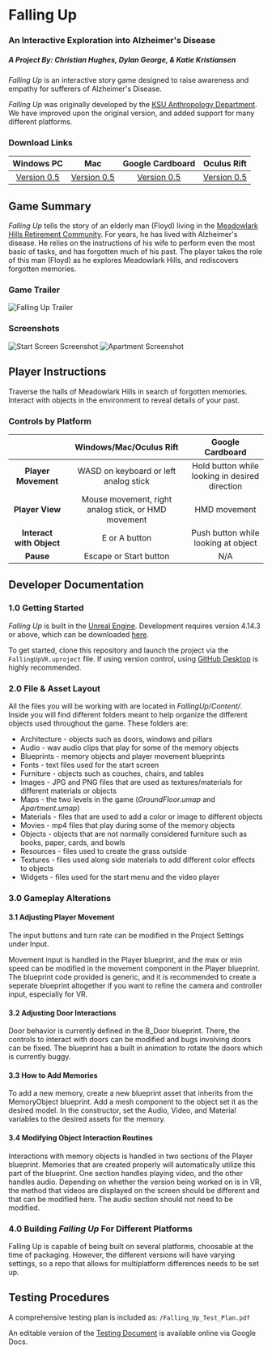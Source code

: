 # Falling Up
### An Interactive Exploration into Alzheimer's Disease
##### A Project By: Christian Hughes, Dylan George, & Katie Kristiansen

_Falling Up_ is an interactive story game designed to raise awareness and empathy for sufferers of Alzheimer's Disease.

_Falling Up_ was originally developed by the [KSU Anthropology Department](https://www.k-state.edu/sasw/anth/). We have improved upon the original version, and added support for many different platforms.

### Download Links

|                         Windows PC                         |                             Mac                            |                      Google Cardboard                      |                         Oculus Rift                        |
|:----------------------------------------------------------:|:----------------------------------------------------------:|:----------------------------------------------------------:|:----------------------------------------------------------:|
| [Version 0.5](https://www.youtube.com/watch?v=dQw4w9WgXcQ) | [Version 0.5](https://www.youtube.com/watch?v=dQw4w9WgXcQ) | [Version 0.5](https://www.youtube.com/watch?v=dQw4w9WgXcQ) | [Version 0.5](https://www.youtube.com/watch?v=dQw4w9WgXcQ) |

## Game Summary
_Falling Up_ tells the story of an elderly man (Floyd) living in the [Meadowlark Hills Retirement Community](http://www.meadowlark.org). For years, he has lived with Alzheimer's disease. He relies on the instructions of his wife to perform even the most basic of tasks, and has forgotten much of his past. The player takes the role of this man (Floyd) as he explores Meadowlark Hills, and rediscovers forgotten memories.

### Game Trailer
![Falling Up Trailer](http://i.imgur.com/7dVxzRE.png)

### Screenshots
![Start Screen Screenshot](http://i.imgur.com/L7FRiQd.png)
![Apartment Screenshot](http://i.imgur.com/J77QWGn.png)

## Player Instructions
Traverse the halls of Meadowlark Hills in search of forgotten memories. Interact with objects in the environment to reveal details of your past.


### Controls by Platform
|                          |                Windows/Mac/Oculus Rift               |                Google Cardboard                |
|:------------------------:|:----------------------------------------------------:|:----------------------------------------------:|
| **Player Movement**      |         WASD on keyboard or left analog stick        | Hold button while looking in desired direction |
| **Player View**          | Mouse movement, right analog stick, or HMD movement  |                  HMD movement                  |
| **Interact with Object** |                     E or A button                    |       Push button while looking at object      |
| **Pause**                |                Escape or Start button                |                       N/A                      |

## Developer Documentation


### 1.0 Getting Started

_Falling Up_ is built in the [Unreal Engine](https://www.unrealengine.com/what-is-unreal-engine-4). Development requires version 4.14.3 or above, which can be downloaded [here](https://www.unrealengine.com/download).

To get started, clone this repository and launch the project via the ```FallingUpVR.uproject``` file. If using version control, using [GitHub Desktop](https://desktop.github.com) is highly recommended.

### 2.0 File & Asset Layout

All the files you will be working with are located in _FallingUp/Content/_.
Inside you will find different folders meant to help organize the different objects used throughout the game. These folders are:
* Architecture - objects such as doors, windows and pillars
* Audio - wav audio clips that play for some of the memory objects
* Blueprints - memory objects and player movement blueprints
* Fonts - text files used for the start screen
* Furniture - objects such as couches, chairs, and tables
* Images - JPG and PNG files that are used as textures/materials for different materials or objects
* Maps - the two levels in the game (_GroundFloor.umap_ and _Apartment.umap_)
* Materials - files that are used to add a color or image to different objects
* Movies - mp4 files that play during some of the memory objects
* Objects - objects that are not normally considered furniture such as books, paper, cards, and bowls
* Resources - files used to create the grass outside
* Textures - files used along side materials to add different color effects to objects
* Widgets - files used for the start menu and the video player

### 3.0 Gameplay Alterations

#### 3.1 Adjusting Player Movement

The input buttons and turn rate can be modified in the Project Settings under Input. 

Movement input is handled in the Player blueprint, and the max or min speed can be modified in the movement component in the Player blueprint. The blueprint code provided is generic, and it is recommended to create a seperate blueprint altogether if you want to refine the camera and controller input, especially for VR.

#### 3.2 Adjusting Door Interactions

Door behavior is currently defined in the B_Door blueprint. There, the controls to interact with doors can be modified and bugs involving doors can be fixed. The blueprint has a built in animation to rotate the doors which is currently buggy.

#### 3.3 How to Add Memories

To add a new memory, create a new blueprint asset that inherits from the MemoryObject blueprint. Add a mesh component to the object set it as the desired model. In the constructor, set the Audio, Video, and Material variables to the desired assets for the memory. 

#### 3.4 Modifying Object Interaction Routines

Interactions with memory objects is handled in two sections of the Player blueprint. Memories that are created properly will automatically utilize this part of the blueprint. One section handles playing video, and the other handles audio. Depending on whether the version being worked on is in VR, the method that videos are displayed on the screen should be different and that can be modified here. The audio section should not need to be modified.

### 4.0 Building _Falling Up_ For Different Platforms

Falling Up is capable of being built on several platforms, choosable at the time of packaging. However, the different versions will have varying settings, so a repo that allows for multiplatform differences needs to be set up.

## Testing Procedures
A comprehensive testing plan is included as:
```/Falling_Up_Test_Plan.pdf```

An editable version of the [Testing Document](https://docs.google.com/document/d/1JRRk8aNslYpcutnF0-EPZ1ZKUrV0vxHIQb4KtBZh7zw/edit) is available online via Google Docs.
